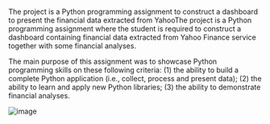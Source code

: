 The project is a Python programming assignment to construct a dashboard to present the financial data extracted from YahooThe project is a Python programming assignment where the student is required to construct a dashboard containing financial data extracted from Yahoo Finance service together with some financial analyses.

The main purpose of this assignment was to showcase Python programming skills on these following criteria: (1) the ability to build a complete Python application (i.e., collect, process and present data); (2) the ability to learn and apply new Python libraries; (3) the ability to demonstrate financial analyses.

![image](https://user-images.githubusercontent.com/116012520/209792031-18c31efa-7df1-4b67-8022-1a4ea607cdce.png)
